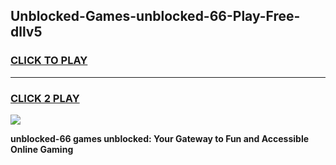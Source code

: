 
## Unblocked-Games-unblocked-66-Play-Free-dllv5
<h3>
<a href="https://premium76.site?title=unblocked-66&ref=23A">CLICK TO PLAY</a></h3>
<hr>

<h3>
<a href="https://premium76.site?title=unblocked-66&ref=23A">CLICK 2 PLAY</a>
  
</h3>

<a href="https://premium76.site?title=unblocked-66&ref=23A"><img src="https://clearcache.store/games.png"></a>


**unblocked-66 games unblocked: Your Gateway to Fun and Accessible Online Gaming**
